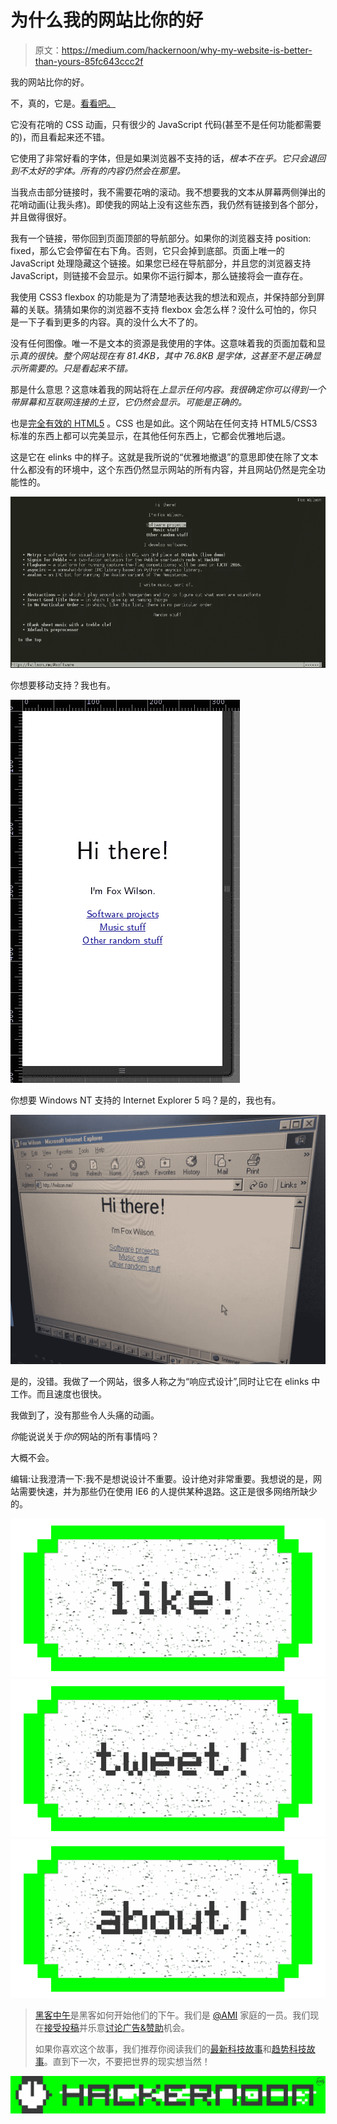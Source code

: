 # 为什么我的网站比你的好

> 原文：<https://medium.com/hackernoon/why-my-website-is-better-than-yours-85fc643ccc2f>

我的网站比你的好。

不，真的，它是。[看看吧。](http://fwilson.me/)

它没有花哨的 CSS 动画，只有很少的 JavaScript 代码(甚至不是任何功能都需要的)，而且看起来还不错。

它使用了非常好看的字体，但是如果浏览器不支持的话，*根本不在乎。它只会退回到不太好的字体。所有的内容仍然会在那里。*

当我点击部分链接时，我不需要花哨的滚动。我不想要我的文本从屏幕两侧弹出的花哨动画(让我头疼)。即使我的网站上没有这些东西，我仍然有链接到各个部分，并且做得很好。

我有一个链接，带你回到页面顶部的导航部分。如果你的浏览器支持 position: fixed，那么它会停留在右下角。否则，它只会掉到底部。页面上唯一的 JavaScript 处理隐藏这个链接。如果您已经在导航部分，并且您的浏览器支持 JavaScript，则链接不会显示。如果你不运行脚本，那么链接将会一直存在。

我使用 CSS3 flexbox 的功能是为了清楚地表达我的想法和观点，并保持部分到屏幕的关联。猜猜如果你的浏览器不支持 flexbox 会怎么样？没什么可怕的，你只是一下子看到更多的内容。真的没什么大不了的。

没有任何图像。唯一不是文本的资源是我使用的字体。这意味着我的页面加载和显示*真的很快。整个网站现在有 81.4KB，其中 76.8KB 是字体，这甚至不是正确显示所需要的。只是看起来不错。*

那是什么意思？这意味着我的网站将在*上显示任何内容。我很确定你可以得到一个带屏幕和互联网连接的土豆，它仍然会显示。可能是正确的。*

也是[完全有效的 HTML5](https://validator.w3.org/nu/?doc=http%3A%2F%2Ffwilson.me%2F) 。CSS 也是如此。这个网站在任何支持 HTML5/CSS3 标准的东西上都可以完美显示，在其他任何东西上，它都会优雅地后退。

这是它在 elinks 中的样子。这就是我所说的“优雅地撤退”的意思即使在除了文本什么都没有的环境中，这个东西仍然显示网站的所有内容，并且网站仍然是完全功能性的。

![](img/4d1a007204758c214d456e50347223c7.png)

你想要移动支持？我也有。

![](img/300bd51a3249458537d2e2b084b1d4d6.png)

你想要 Windows NT 支持的 Internet Explorer 5 吗？是的，我也有。

![](img/baac7c4d9403c5bc3a1da78e4a002d37.png)

是的，没错。我做了一个网站，很多人称之为“响应式设计”,同时让它在 elinks 中工作。而且速度也很快。

我做到了，没有那些令人头痛的动画。

*你*能说说关于*你的*网站的所有事情吗？

大概不会。

编辑:让我澄清一下:我不是想说设计不重要。设计绝对非常重要。我想说的是，网站需要快速，并为那些仍在使用 IE6 的人提供某种退路。这正是很多网络所缺少的。

[![](img/50ef4044ecd4e250b5d50f368b775d38.png)](http://bit.ly/HackernoonFB)[![](img/979d9a46439d5aebbdcdca574e21dc81.png)](https://goo.gl/k7XYbx)[![](img/2930ba6bd2c12218fdbbf7e02c8746ff.png)](https://goo.gl/4ofytp)

> [黑客中午](http://bit.ly/Hackernoon)是黑客如何开始他们的下午。我们是 [@AMI](http://bit.ly/atAMIatAMI) 家庭的一员。我们现在[接受投稿](http://bit.ly/hackernoonsubmission)并乐意[讨论广告&赞助](mailto:partners@amipublications.com)机会。
> 
> 如果你喜欢这个故事，我们推荐你阅读我们的[最新科技故事](http://bit.ly/hackernoonlatestt)和[趋势科技故事](https://hackernoon.com/trending)。直到下一次，不要把世界的现实想当然！

[![](img/be0ca55ba73a573dce11effb2ee80d56.png)](https://goo.gl/Ahtev1)